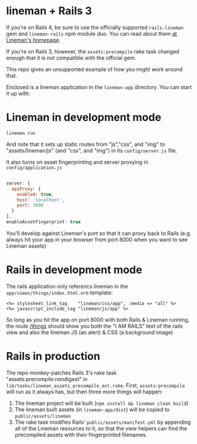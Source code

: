 # lineman + Rails 3

If you're on Rails 4, be sure to use the officially supported `rails-lineman` gem and `lineman-rails` npm module duo. You can read about them [at Lineman's homepage](http://linemanjs.com/rails.html).

If you're on Rails 3, however, the `assets:precompile` rake task changed enough that it is not compatible with the official gem.

This repo gives an unsupported example of how you might work around that.

Enclosed is a lineman application in the `lineman-app` directory. You can start it up with:

# Lineman in development mode

`lineman run`

And note that it sets up static routes from "js","css", and "img" to "assets/lineman/js" (and "css", and "img") in its `config/server.js` file.

It also turns on asset fingerprinting and server proxying in `config/application.js`

``` javascript

server: {
  apiProxy: {
    enabled: true,
    host: 'localhost',
    port: 3000
  }
},
enableAssetFingerprint: true

```

You'll develop against Lineman's port so that it can proxy back to Rails (e.g. always hit your app in your browser from port 8000 when you want to see Lineman assets)

# Rails in development mode

The rails application only referencs lineman in the `app/views/things/index.html.erb` template:

``` erb
<%= stylesheet_link_tag    "lineman/css/app", :media => "all" %>
<%= javascript_include_tag "lineman/js/app" %>
```

So long as you hit the app on port 8000 with both Rails & Lineman running, the route [/things](http://localhost:8000/things) should show you both the "I AM RAILS" text of the rails view and also the lineman JS (an alert) & CSS (a background image)

# Rails in production

The repo monkey-patches Rails 3's rake task "assets:precompile:nondigest" in `lib/tasks/lineman_assets_precompile_ext.rake`. First, `assets:precompile` will run as it always has, but then three more things will happen:

1. The lineman project will be built (`npm install && lineman clean build`)
2. The lineman built assets (in `lineman-app/dist`) will be copied to `public/assets/lineman`
3. The rake task modifies Rails' `public/assets/manifest.yml` by appending all of the Lineman resources to it, so that the view helpers can find the precompiled assets with their fingerprinted filenames.
